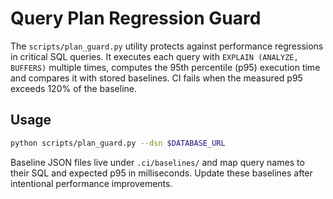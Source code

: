 # Query Plan Regression Guard

The `scripts/plan_guard.py` utility protects against performance regressions in
critical SQL queries. It executes each query with `EXPLAIN (ANALYZE, BUFFERS)`
multiple times, computes the 95th percentile (p95) execution time and compares it
with stored baselines. CI fails when the measured p95 exceeds 120% of the
baseline.

## Usage

```bash
python scripts/plan_guard.py --dsn $DATABASE_URL
```

Baseline JSON files live under `.ci/baselines/` and map query names to their SQL
and expected p95 in milliseconds. Update these baselines after intentional
performance improvements.
